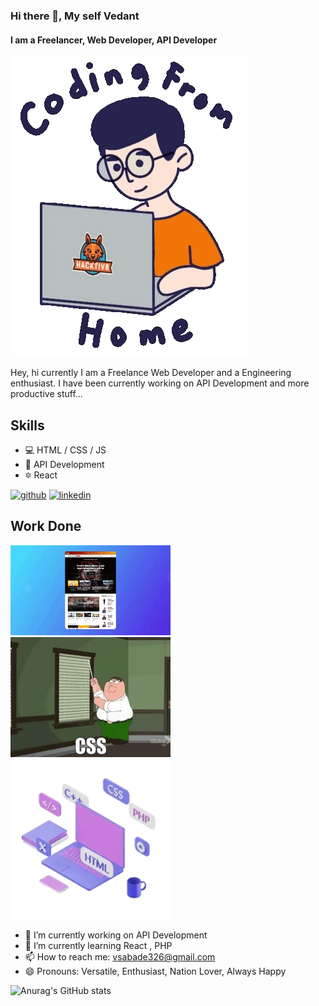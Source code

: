 ### Hi there 👋, My self Vedant
#### I am a Freelancer, Web Developer, API Developer
![I am a Freelancer, Web Developer, API Developer](https://github.com/vedant151/vedant151/blob/main/codefromhome_gif.webp)

<!-- (https://github.com/vedant151/vedant151/blob/main/full_width_banner_gitREADME.jpg) -->
<!-- (https://www.globetesting.com/wp-content/uploads/2011/10/full_width_banner_laptop.jpg) -->
<!-- (https://photomarksapp.com/blog/wp-content/uploads/2020/07/best-mac-apps-to-reduce-photo-size-1024x683.jpg) -->
<!-- (https://www.push10.com/wp-content/uploads/geneva-gloval-website-hero-design.jpg) -->

<!-- (https://arturssmirnovs.github.io/github-profile-readme-generator/images/banner.png) -->

Hey, hi currently I am a Freelance Web Developer and a Engineering enthusiast. I have been currently working on API Development and more productive stuff...

## Skills 
* 💻 HTML / CSS / JS
* 📳 API Development
* 🔯 React

[<img src='https://cdn.jsdelivr.net/npm/simple-icons@3.0.1/icons/github.svg' alt='github' height='40'>](https://github.com/vedant151)  [<img src='https://cdn.jsdelivr.net/npm/simple-icons@3.0.1/icons/linkedin.svg' alt='linkedin' height='40'>](https://www.linkedin.com/in/vedantsabde/)  

## Work Done
<img src="https://github.com/vedant151/vedant151/blob/main/webdevGIF.gif" width = "256" /> <img src="https://github.com/vedant151/vedant151/blob/main/CSSgif.webp" width = "256" /> <img src="https://github.com/vedant151/vedant151/blob/main/finalgif.webp" width = "256" />

- 🔭 I’m currently working on API Development 
- 🌱 I’m currently learning React , PHP  
- 📫 How to reach me: vsabade326@gmail.com 
- 😄 Pronouns: Versatile, Enthusiast, Nation Lover, Always Happy 

![Anurag's GitHub stats](https://github-readme-stats.vercel.app/api?username=vedant151&show_icons=true&theme=radical)




